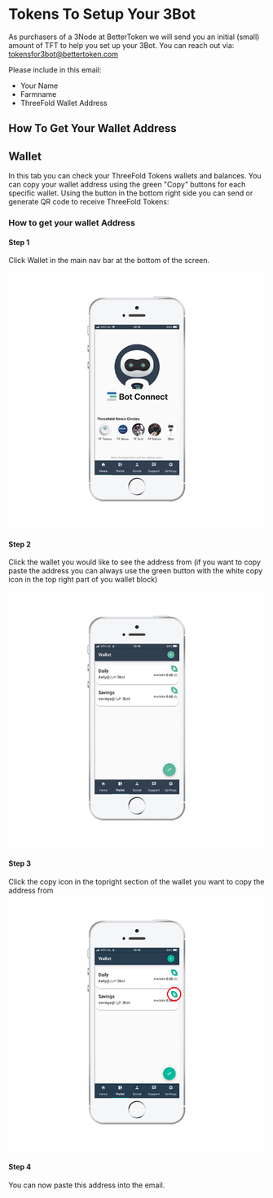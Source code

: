 # Tokens To Setup Your 3Bot

As purchasers of a 3Node at BetterToken we will send you an initial (small) amount of TFT to help you set up your 3Bot.
You can reach out via: [tokensfor3bot@bettertoken.com](mailto:tokensfor3bot@bettertoken.com)

Please include in this email:

- Your Name
- Farmname
- ThreeFold Wallet Address


## How To Get Your Wallet Address

## Wallet

In this tab you can check your ThreeFold Tokens wallets and balances. You can copy your wallet address using the green "Copy" buttons for each specific wallet. Using the button in the bottom right side you can send or generate QR code to receive ThreeFold Tokens:

### How to get your wallet Address

#### Step 1

Click Wallet in the main nav bar at the bottom of the screen.

![](./img/homescreen_wallet.png)

#### Step 2

Click the wallet you would like to see the address from (if you want to copy paste the address you can always use the green button with the white copy icon in the top right part of you wallet block)

![](./img/wallet_overview.png)

#### Step 3

Click the copy icon in the topright section of the wallet you want to copy the address from
![](./img/wallet_overview_copyaddress.png)

#### Step 4
You can now paste this address into the email.
